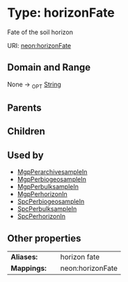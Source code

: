 
# Type: horizonFate


Fate of the soil horizon

URI: [neon:horizonFate](https://data.neonscience.org/horizonFate)


## Domain and Range

None ->  <sub>OPT</sub> [String](types/String.md)

## Parents


## Children


## Used by

 * [MgpPerarchivesampleIn](MgpPerarchivesampleIn.md)
 * [MgpPerbiogeosampleIn](MgpPerbiogeosampleIn.md)
 * [MgpPerbulksampleIn](MgpPerbulksampleIn.md)
 * [MgpPerhorizonIn](MgpPerhorizonIn.md)
 * [SpcPerbiogeosampleIn](SpcPerbiogeosampleIn.md)
 * [SpcPerbulksampleIn](SpcPerbulksampleIn.md)
 * [SpcPerhorizonIn](SpcPerhorizonIn.md)

## Other properties

|  |  |  |
| --- | --- | --- |
| **Aliases:** | | horizon fate |
| **Mappings:** | | neon:horizonFate |

